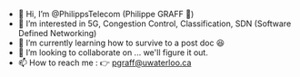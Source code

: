 - 👋 Hi, I’m @PhilippsTelecom (Philippe GRAFF 🙂)
- 👀 I’m interested in 5G, Congestion Control, Classification, SDN (Software Defined Networking)
- 🌱 I’m currently learning how to survive to a post doc 😆
- 💞️ I’m looking to collaborate on ... we'll figure it out.
- 📫 How to reach me : 👉 pgraff@uwaterloo.ca

<!---
PhilippsTelecom/PhilippsTelecom is a ✨ special ✨ repository because its `README.md` (this file) appears on your GitHub profile.
You can click the Preview link to take a look at your changes.
--->
